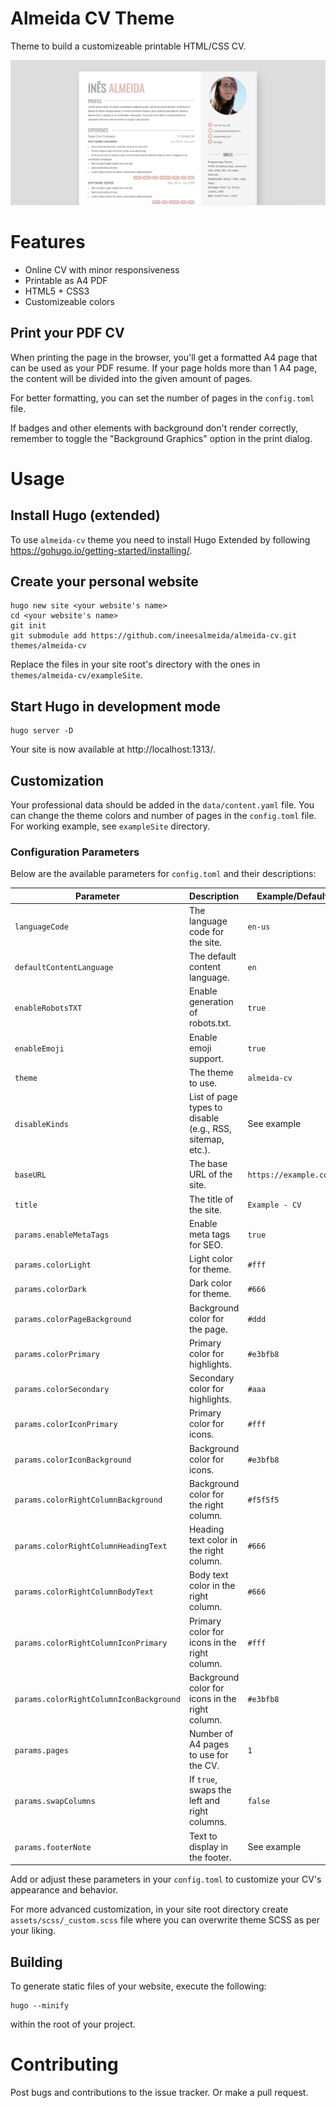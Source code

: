 # Almeida CV Theme

Theme to build a customizeable printable HTML/CSS CV.

![Screenshot](images/screenshot-full.png)

# Features

- Online CV with minor responsiveness
- Printable as A4 PDF
- HTML5 + CSS3
- Customizeable colors

## Print your PDF CV

When printing the page in the browser, you'll get a formatted A4 page that can be used as your PDF resume.
If your page holds more than 1 A4 page, the content will be divided into the given amount of pages.

For better formatting, you can set the number of pages in the `config.toml` file.

If badges and other elements with background don't render correctly, remember to toggle the "Background Graphics" option in the print dialog.

# Usage

## Install Hugo (extended)

To use `almeida-cv` theme you need to install Hugo Extended by following https://gohugo.io/getting-started/installing/.

## Create your personal website

```
hugo new site <your website's name>
cd <your website's name>
git init
git submodule add https://github.com/ineesalmeida/almeida-cv.git themes/almeida-cv
```

Replace the files in your site root's directory with the ones in `themes/almeida-cv/exampleSite`.

## Start Hugo in development mode

```
hugo server -D
```

Your site is now available at http://localhost:1313/.

## Customization

Your professional data should be added in the `data/content.yaml` file. You can change the theme colors and number of
pages in the `config.toml` file. For working example, see `exampleSite` directory.

### Configuration Parameters

Below are the available parameters for `config.toml` and their descriptions:

| Parameter                               | Description                                               | Example/Default        |
| --------------------------------------- | --------------------------------------------------------- | ---------------------- |
| `languageCode`                          | The language code for the site.                           | `en-us`                |
| `defaultContentLanguage`                | The default content language.                             | `en`                   |
| `enableRobotsTXT`                       | Enable generation of robots.txt.                          | `true`                 |
| `enableEmoji`                           | Enable emoji support.                                     | `true`                 |
| `theme`                                 | The theme to use.                                         | `almeida-cv`           |
| `disableKinds`                          | List of page types to disable (e.g., RSS, sitemap, etc.). | See example            |
| `baseURL`                               | The base URL of the site.                                 | `https://example.com/` |
| `title`                                 | The title of the site.                                    | `Example - CV`         |
| `params.enableMetaTags`                 | Enable meta tags for SEO.                                 | `true`                 |
| `params.colorLight`                     | Light color for theme.                                    | `#fff`                 |
| `params.colorDark`                      | Dark color for theme.                                     | `#666`                 |
| `params.colorPageBackground`            | Background color for the page.                            | `#ddd`                 |
| `params.colorPrimary`                   | Primary color for highlights.                             | `#e3bfb8`              |
| `params.colorSecondary`                 | Secondary color for highlights.                           | `#aaa`                 |
| `params.colorIconPrimary`               | Primary color for icons.                                  | `#fff`                 |
| `params.colorIconBackground`            | Background color for icons.                               | `#e3bfb8`              |
| `params.colorRightColumnBackground`     | Background color for the right column.                    | `#f5f5f5`              |
| `params.colorRightColumnHeadingText`    | Heading text color in the right column.                   | `#666`                 |
| `params.colorRightColumnBodyText`       | Body text color in the right column.                      | `#666`                 |
| `params.colorRightColumnIconPrimary`    | Primary color for icons in the right column.              | `#fff`                 |
| `params.colorRightColumnIconBackground` | Background color for icons in the right column.           | `#e3bfb8`              |
| `params.pages`                          | Number of A4 pages to use for the CV.                     | `1`                    |
| `params.swapColumns`                    | If `true`, swaps the left and right columns.              | `false`                |
| `params.footerNote`                     | Text to display in the footer.                            | See example            |

Add or adjust these parameters in your `config.toml` to customize your CV's appearance and behavior.

For more advanced customization, in your site root directory create `assets/scss/_custom.scss` file where you can
overwrite theme SCSS as per your liking.

## Building

To generate static files of your website, execute the following:

```
hugo --minify
```

within the root of your project.

# Contributing

Post bugs and contributions to the issue tracker. Or make a pull request.
